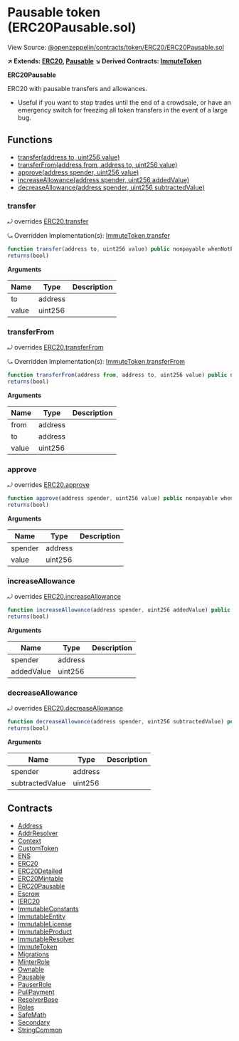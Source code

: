 # Pausable token (ERC20Pausable.sol)

View Source: [@openzeppelin/contracts/token/ERC20/ERC20Pausable.sol](../@openzeppelin/contracts/token/ERC20/ERC20Pausable.sol)

**↗ Extends: [ERC20](ERC20.md), [Pausable](Pausable.md)**
**↘ Derived Contracts: [ImmuteToken](ImmuteToken.md)**

**ERC20Pausable**

ERC20 with pausable transfers and allowances.
 * Useful if you want to stop trades until the end of a crowdsale, or have
an emergency switch for freezing all token transfers in the event of a large
bug.

## Functions

- [transfer(address to, uint256 value)](#transfer)
- [transferFrom(address from, address to, uint256 value)](#transferfrom)
- [approve(address spender, uint256 value)](#approve)
- [increaseAllowance(address spender, uint256 addedValue)](#increaseallowance)
- [decreaseAllowance(address spender, uint256 subtractedValue)](#decreaseallowance)

### transfer

⤾ overrides [ERC20.transfer](ERC20.md#transfer)

⤿ Overridden Implementation(s): [ImmuteToken.transfer](ImmuteToken.md#transfer)

```js
function transfer(address to, uint256 value) public nonpayable whenNotPaused 
returns(bool)
```

**Arguments**

| Name        | Type           | Description  |
| ------------- |------------- | -----|
| to | address |  | 
| value | uint256 |  | 

### transferFrom

⤾ overrides [ERC20.transferFrom](ERC20.md#transferfrom)

⤿ Overridden Implementation(s): [ImmuteToken.transferFrom](ImmuteToken.md#transferfrom)

```js
function transferFrom(address from, address to, uint256 value) public nonpayable whenNotPaused 
returns(bool)
```

**Arguments**

| Name        | Type           | Description  |
| ------------- |------------- | -----|
| from | address |  | 
| to | address |  | 
| value | uint256 |  | 

### approve

⤾ overrides [ERC20.approve](ERC20.md#approve)

```js
function approve(address spender, uint256 value) public nonpayable whenNotPaused 
returns(bool)
```

**Arguments**

| Name        | Type           | Description  |
| ------------- |------------- | -----|
| spender | address |  | 
| value | uint256 |  | 

### increaseAllowance

⤾ overrides [ERC20.increaseAllowance](ERC20.md#increaseallowance)

```js
function increaseAllowance(address spender, uint256 addedValue) public nonpayable whenNotPaused 
returns(bool)
```

**Arguments**

| Name        | Type           | Description  |
| ------------- |------------- | -----|
| spender | address |  | 
| addedValue | uint256 |  | 

### decreaseAllowance

⤾ overrides [ERC20.decreaseAllowance](ERC20.md#decreaseallowance)

```js
function decreaseAllowance(address spender, uint256 subtractedValue) public nonpayable whenNotPaused 
returns(bool)
```

**Arguments**

| Name        | Type           | Description  |
| ------------- |------------- | -----|
| spender | address |  | 
| subtractedValue | uint256 |  | 

## Contracts

* [Address](Address.md)
* [AddrResolver](AddrResolver.md)
* [Context](Context.md)
* [CustomToken](CustomToken.md)
* [ENS](ENS.md)
* [ERC20](ERC20.md)
* [ERC20Detailed](ERC20Detailed.md)
* [ERC20Mintable](ERC20Mintable.md)
* [ERC20Pausable](ERC20Pausable.md)
* [Escrow](Escrow.md)
* [IERC20](IERC20.md)
* [ImmutableConstants](ImmutableConstants.md)
* [ImmutableEntity](ImmutableEntity.md)
* [ImmutableLicense](ImmutableLicense.md)
* [ImmutableProduct](ImmutableProduct.md)
* [ImmutableResolver](ImmutableResolver.md)
* [ImmuteToken](ImmuteToken.md)
* [Migrations](Migrations.md)
* [MinterRole](MinterRole.md)
* [Ownable](Ownable.md)
* [Pausable](Pausable.md)
* [PauserRole](PauserRole.md)
* [PullPayment](PullPayment.md)
* [ResolverBase](ResolverBase.md)
* [Roles](Roles.md)
* [SafeMath](SafeMath.md)
* [Secondary](Secondary.md)
* [StringCommon](StringCommon.md)
